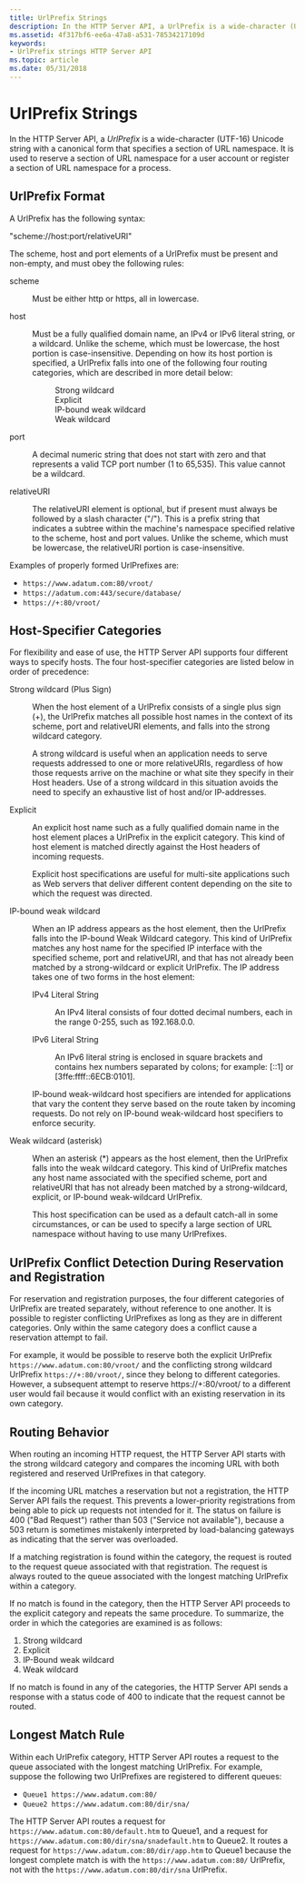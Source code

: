 ```yaml
---
title: UrlPrefix Strings
description: In the HTTP Server API, a UrlPrefix is a wide-character (UTF-16) Unicode string with a canonical form that specifies a section of URL namespace.
ms.assetid: 4f317bf6-ee6a-47a8-a531-78534217109d
keywords:
- UrlPrefix strings HTTP Server API
ms.topic: article
ms.date: 05/31/2018
---
```


# UrlPrefix Strings

In the HTTP Server API, a *UrlPrefix* is a wide-character (UTF-16) Unicode string with a canonical form that specifies a section of URL namespace. It is used to reserve a section of URL namespace for a user account or register a section of URL namespace for a process.

## UrlPrefix Format

A UrlPrefix has the following syntax:

"scheme://host:port/relativeURI"

The scheme, host and port elements of a UrlPrefix must be present and non-empty, and must obey the following rules:

<dl> <dt>

<span id="scheme"></span><span id="SCHEME"></span>scheme
</dt> <dd>

Must be either http or https, all in lowercase.

</dd> <dt>

<span id="host"></span><span id="HOST"></span>host
</dt> <dd>

Must be a fully qualified domain name, an IPv4 or IPv6 literal string, or a wildcard. Unlike the scheme, which must be lowercase, the host portion is case-insensitive. Depending on how its host portion is specified, a UrlPrefix falls into one of the following four routing categories, which are described in more detail below:

<dl> <dd>Strong wildcard</dd> <dd>Explicit</dd> <dd>IP-bound weak wildcard</dd> <dd>Weak wildcard</dd> </dl> </dd> <dt>

<span id="port"></span><span id="PORT"></span>port
</dt> <dd>

A decimal numeric string that does not start with zero and that represents a valid TCP port number (1 to 65,535). This value cannot be a wildcard.

</dd> <dt>

<span id="relativeURI"></span><span id="relativeuri"></span><span id="RELATIVEURI"></span>relativeURI
</dt> <dd>

The relativeURI element is optional, but if present must always be followed by a slash character ("/"). This is a prefix string that indicates a subtree within the machine's namespace specified relative to the scheme, host and port values. Unlike the scheme, which must be lowercase, the relativeURI portion is case-insensitive.

</dd> </dl>

Examples of properly formed UrlPrefixes are:

-   `https://www.adatum.com:80/vroot/`
-   `https://adatum.com:443/secure/database/`
-   `https://+:80/vroot/`

## Host-Specifier Categories

For flexibility and ease of use, the HTTP Server API supports four different ways to specify hosts. The four host-specifier categories are listed below in order of precedence:

<dl> <dt>

<span id="Strong_wildcard__Plus_Sign_"></span><span id="strong_wildcard__plus_sign_"></span><span id="STRONG_WILDCARD__PLUS_SIGN_"></span>Strong wildcard (Plus Sign)
</dt> <dd>

When the host element of a UrlPrefix consists of a single plus sign (+), the UrlPrefix matches all possible host names in the context of its scheme, port and relativeURI elements, and falls into the strong wildcard category.

A strong wildcard is useful when an application needs to serve requests addressed to one or more relativeURIs, regardless of how those requests arrive on the machine or what site they specify in their Host headers. Use of a strong wildcard in this situation avoids the need to specify an exhaustive list of host and/or IP-addresses.

</dd> <dt>

<span id="Explicit"></span><span id="explicit"></span><span id="EXPLICIT"></span>Explicit
</dt> <dd>

An explicit host name such as a fully qualified domain name in the host element places a UrlPrefix in the explicit category. This kind of host element is matched directly against the Host headers of incoming requests.

Explicit host specifications are useful for multi-site applications such as Web servers that deliver different content depending on the site to which the request was directed.

</dd> <dt>

<span id="IP-bound_weak_wildcard"></span><span id="ip-bound_weak_wildcard"></span><span id="IP-BOUND_WEAK_WILDCARD"></span>IP-bound weak wildcard
</dt> <dd>

When an IP address appears as the host element, then the UrlPrefix falls into the IP-bound Weak Wildcard category. This kind of UrlPrefix matches any host name for the specified IP interface with the specified scheme, port and relativeURI, and that has not already been matched by a strong-wildcard or explicit UrlPrefix. The IP address takes one of two forms in the host element:

<dl> <dt>

<span id="IPv4_Literal_String"></span><span id="ipv4_literal_string"></span><span id="IPV4_LITERAL_STRING"></span>IPv4 Literal String
</dt> <dd>

An IPv4 literal consists of four dotted decimal numbers, each in the range 0-255, such as 192.168.0.0.

</dd> <dt>

<span id="IPv6_Literal_String"></span><span id="ipv6_literal_string"></span><span id="IPV6_LITERAL_STRING"></span>IPv6 Literal String
</dt> <dd>

An IPv6 literal string is enclosed in square brackets and contains hex numbers separated by colons; for example: \[::1\] or \[3ffe:ffff::6ECB:0101\].

</dd> </dl>

IP-bound weak-wildcard host specifiers are intended for applications that vary the content they serve based on the route taken by incoming requests. Do not rely on IP-bound weak-wildcard host specifiers to enforce security.

</dd> <dt>

<span id="Weak_wildcard__asterisk_"></span><span id="weak_wildcard__asterisk_"></span><span id="WEAK_WILDCARD__ASTERISK_"></span>Weak wildcard (asterisk)
</dt> <dd>

When an asterisk (\*) appears as the host element, then the UrlPrefix falls into the weak wildcard category. This kind of UrlPrefix matches any host name associated with the specified scheme, port and relativeURI that has not already been matched by a strong-wildcard, explicit, or IP-bound weak-wildcard UrlPrefix.

This host specification can be used as a default catch-all in some circumstances, or can be used to specify a large section of URL namespace without having to use many UrlPrefixes.

</dd> </dl>

## UrlPrefix Conflict Detection During Reservation and Registration

For reservation and registration purposes, the four different categories of UrlPrefix are treated separately, without reference to one another. It is possible to register conflicting UrlPrefixes as long as they are in different categories. Only within the same category does a conflict cause a reservation attempt to fail.

For example, it would be possible to reserve both the explicit UrlPrefix `https://www.adatum.com:80/vroot/` and the conflicting strong wildcard UrlPrefix `https://+:80/vroot/`, since they belong to different categories. However, a subsequent attempt to reserve https://+:80/vroot/ to a different user would fail because it would conflict with an existing reservation in its own category.

## Routing Behavior

When routing an incoming HTTP request, the HTTP Server API starts with the strong wildcard category and compares the incoming URL with both registered and reserved UrlPrefixes in that category.

If the incoming URL matches a reservation but not a registration, the HTTP Server API fails the request. This prevents a lower-priority registrations from being able to pick up requests not intended for it. The status on failure is 400 ("Bad Request") rather than 503 ("Service not available"), because a 503 return is sometimes mistakenly interpreted by load-balancing gateways as indicating that the server was overloaded.

If a matching registration is found within the category, the request is routed to the request queue associated with that registration. The request is always routed to the queue associated with the longest matching UrlPrefix within a category.

If no match is found in the category, then the HTTP Server API proceeds to the explicit category and repeats the same procedure. To summarize, the order in which the categories are examined is as follows:

1.  Strong wildcard
2.  Explicit
3.  IP-Bound weak wildcard
4.  Weak wildcard

If no match is found in any of the categories, the HTTP Server API sends a response with a status code of 400 to indicate that the request cannot be routed.

## Longest Match Rule

Within each UrlPrefix category, HTTP Server API routes a request to the queue associated with the longest matching UrlPrefix. For example, suppose the following two UrlPrefixes are registered to different queues:

- `Queue1 https://www.adatum.com:80/`
- `Queue2 https://www.adatum.com:80/dir/sna/`

The HTTP Server API routes a request for `https://www.adatum.com:80/default.htm` to Queue1, and a request for `https://www.adatum.com:80/dir/sna/snadefault.htm` to Queue2. It routes a request for `https://www.adatum.com:80/dir/app.htm` to Queue1 because the longest complete match is with the `https://www.adatum.com:80/` UrlPrefix, not with the `https://www.adatum.com:80/dir/sna` UrlPrefix.

 

 




